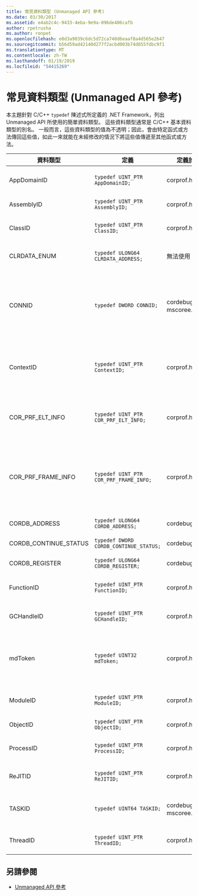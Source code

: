 ```yaml
---
title: 常見資料類型 (Unmanaged API 參考)
ms.date: 03/30/2017
ms.assetid: e4ab2c4c-9433-4eba-9e9a-096de406cafb
author: rpetrusha
ms.author: ronpet
ms.openlocfilehash: e0d3a9039c6dc5d72ca740d6eaaf8a4d565e2647
ms.sourcegitcommit: b56d59ad42140d277f2acbd003b74d655fdbc9f1
ms.translationtype: MT
ms.contentlocale: zh-TW
ms.lasthandoff: 01/19/2019
ms.locfileid: "54415269"
---
```

# <a name="common-data-types-unmanaged-api-reference"></a>常見資料類型 (Unmanaged API 參考)
本主題針對 C/C++ `typedef` 陳述式所定義的 .NET Framework，列出 Unmanaged API 所使用的簡單資料類型。 這些資料類型通常是 C/C++ 基本資料類型的別名。 一般而言，這些資料類型的值為不透明；因此，會由特定函式或方法傳回這些值，如此一來就能在未經修改的情況下將這些值傳遞至其他函式或方法。  
  
|資料類型|定義|定義於|描述|  
|---------------|----------------|----------------|-----------------|  
|AppDomainID|`typedef UINT_PTR AppDomainID;`|corprof.h|應用程式網域的識別項。|  
|AssemblyID|`typedef UINT_PTR AssemblyID;`|corprof.h|組件的識別項。|  
|ClassID|`typedef UINT_PTR ClassID;`|corprof.h|Managed 類別的識別項。|
|CLRDATA_ENUM|`typedef ULONG64 CLRDATA_ADDRESS;`|無法使用|64 位元記憶體位址。|
|CONNID|`typedef DWORD CONNID;`|cordebug.h、mscoree.h|連接至 Microsoft SQL Server 執行個體的執行緒的連接識別項。|  
|ContextID|`typedef UINT_PTR ContextID;`|corprof.h|與特定 Managed 執行緒相關之內容的識別項。|  
|COR_PRF_ELT_INFO|`typedef UINT_PTR COR_PRF_ELT_INFO;`|corprof.h|代表特定堆疊框架之資訊的不透明處理常式。|  
|COR_PRF_FRAME_INFO|`typedef UINT_PTR COR_PRF_FRAME_INFO;`|corprof.h|指向堆疊框架的不透明處理常式。 其只在被傳遞時的回呼期間有效。|  
|CORDB_ADDRESS|`typedef ULONG64 CORDB_ADDRESS;`|cordebug.h|記憶體中的位址。|  
|CORDB_CONTINUE_STATUS|`typedef DWORD CORDB_CONTINUE_STATUS;`|cordebug.h|接續的狀態。|  
|CORDB_REGISTER|`typedef ULONG64 CORDB_REGISTER;`|cordebug.h|CPU 註冊的值。|
|FunctionID|`typedef UINT_PTR FunctionID;`|corprof.h|函式或方法的識別項。|  
|GCHandleID|`typedef UINT_PTR GCHandleID;`|corprof.h|記憶體回收處理常式。|  
|mdToken|`typedef UINT32 mdToken;`|corprof.h|中繼資料語彙基元 (中繼資料資料表中的資料列)。|  
|ModuleID|`typedef UINT_PTR ModuleID;`|corprof.h|組件模組的識別項。|  
|ObjectID|`typedef UINT_PTR ObjectID;`|corprof.h|物件的識別項。|  
|ProcessID|`typedef UINT_PTR ProcessID;`|corprof.h|Managed 處理序的識別項。|  
|ReJITID|`typedef UINT_PTR ReJITID;`|corprof.h|JIT 編譯的函式識別項。|  
|TASKID|`typedef UINT64 TASKID;`|cordebug.h、mscoree.h|識別項[ICLRTask](../../../docs/framework/unmanaged-api/hosting/iclrtask-interface.md)執行個體。|  
|ThreadID|`typedef UINT_PTR ThreadID;`|corprof.h|Managed 執行緒的識別項。|  
  
## <a name="see-also"></a>另請參閱  
- [Unmanaged API 參考](../../../docs/framework/unmanaged-api/index.md)

